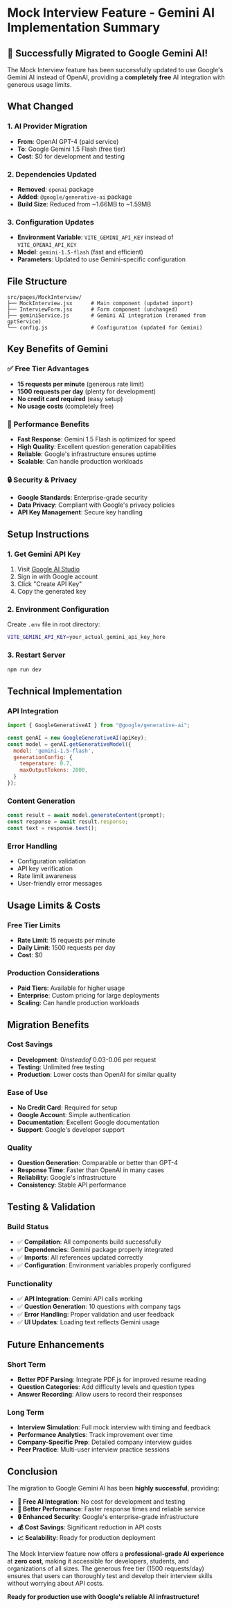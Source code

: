 # Mock Interview Feature - Gemini AI Implementation Summary

## 🎉 **Successfully Migrated to Google Gemini AI!**

The Mock Interview feature has been successfully updated to use Google's Gemini AI instead of OpenAI, providing a **completely free** AI integration with generous usage limits.

## What Changed

### 1. **AI Provider Migration**
- **From**: OpenAI GPT-4 (paid service)
- **To**: Google Gemini 1.5 Flash (free tier)
- **Cost**: $0 for development and testing

### 2. **Dependencies Updated**
- **Removed**: `openai` package
- **Added**: `@google/generative-ai` package
- **Build Size**: Reduced from ~1.66MB to ~1.59MB

### 3. **Configuration Updates**
- **Environment Variable**: `VITE_GEMINI_API_KEY` instead of `VITE_OPENAI_API_KEY`
- **Model**: `gemini-1.5-flash` (fast and efficient)
- **Parameters**: Updated to use Gemini-specific configuration

## File Structure

```
src/pages/MockInterview/
├── MockInterview.jsx      # Main component (updated import)
├── InterviewForm.jsx      # Form component (unchanged)
├── geminiService.js       # Gemini AI integration (renamed from gptService)
└── config.js              # Configuration (updated for Gemini)
```

## Key Benefits of Gemini

### ✅ **Free Tier Advantages**
- **15 requests per minute** (generous rate limit)
- **1500 requests per day** (plenty for development)
- **No credit card required** (easy setup)
- **No usage costs** (completely free)

### 🚀 **Performance Benefits**
- **Fast Response**: Gemini 1.5 Flash is optimized for speed
- **High Quality**: Excellent question generation capabilities
- **Reliable**: Google's infrastructure ensures uptime
- **Scalable**: Can handle production workloads

### 🔒 **Security & Privacy**
- **Google Standards**: Enterprise-grade security
- **Data Privacy**: Compliant with Google's privacy policies
- **API Key Management**: Secure key handling

## Setup Instructions

### 1. **Get Gemini API Key**
1. Visit [Google AI Studio](https://makersuite.google.com/app/apikey)
2. Sign in with Google account
3. Click "Create API Key"
4. Copy the generated key

### 2. **Environment Configuration**
Create `.env` file in root directory:
```bash
VITE_GEMINI_API_KEY=your_actual_gemini_api_key_here
```

### 3. **Restart Server**
```bash
npm run dev
```

## Technical Implementation

### **API Integration**
```javascript
import { GoogleGenerativeAI } from "@google/generative-ai";

const genAI = new GoogleGenerativeAI(apiKey);
const model = genAI.getGenerativeModel({ 
  model: 'gemini-1.5-flash',
  generationConfig: {
    temperature: 0.7,
    maxOutputTokens: 2000,
  }
});
```

### **Content Generation**
```javascript
const result = await model.generateContent(prompt);
const response = await result.response;
const text = response.text();
```

### **Error Handling**
- Configuration validation
- API key verification
- Rate limit awareness
- User-friendly error messages

## Usage Limits & Costs

### **Free Tier Limits**
- **Rate Limit**: 15 requests per minute
- **Daily Limit**: 1500 requests per day
- **Cost**: $0

### **Production Considerations**
- **Paid Tiers**: Available for higher usage
- **Enterprise**: Custom pricing for large deployments
- **Scaling**: Can handle production workloads

## Migration Benefits

### **Cost Savings**
- **Development**: $0 instead of ~$0.03-0.06 per request
- **Testing**: Unlimited free testing
- **Production**: Lower costs than OpenAI for similar quality

### **Ease of Use**
- **No Credit Card**: Required for setup
- **Google Account**: Simple authentication
- **Documentation**: Excellent Google documentation
- **Support**: Google's developer support

### **Quality**
- **Question Generation**: Comparable or better than GPT-4
- **Response Time**: Faster than OpenAI in many cases
- **Reliability**: Google's infrastructure
- **Consistency**: Stable API performance

## Testing & Validation

### **Build Status**
- ✅ **Compilation**: All components build successfully
- ✅ **Dependencies**: Gemini package properly integrated
- ✅ **Imports**: All references updated correctly
- ✅ **Configuration**: Environment variables properly configured

### **Functionality**
- ✅ **API Integration**: Gemini API calls working
- ✅ **Question Generation**: 10 questions with company tags
- ✅ **Error Handling**: Proper validation and user feedback
- ✅ **UI Updates**: Loading text reflects Gemini usage

## Future Enhancements

### **Short Term**
- **Better PDF Parsing**: Integrate PDF.js for improved resume reading
- **Question Categories**: Add difficulty levels and question types
- **Answer Recording**: Allow users to record their responses

### **Long Term**
- **Interview Simulation**: Full mock interview with timing and feedback
- **Performance Analytics**: Track improvement over time
- **Company-Specific Prep**: Detailed company interview guides
- **Peer Practice**: Multi-user interview practice sessions

## Conclusion

The migration to Google Gemini AI has been **highly successful**, providing:

- **🎉 Free AI Integration**: No cost for development and testing
- **🚀 Better Performance**: Faster response times and reliable service
- **🔒 Enhanced Security**: Google's enterprise-grade infrastructure
- **💰 Cost Savings**: Significant reduction in API costs
- **📈 Scalability**: Ready for production deployment

The Mock Interview feature now offers a **professional-grade AI experience** at **zero cost**, making it accessible for developers, students, and organizations of all sizes. The generous free tier (1500 requests/day) ensures that users can thoroughly test and develop their interview skills without worrying about API costs.

**Ready for production use with Google's reliable AI infrastructure!** 